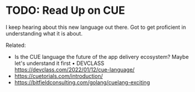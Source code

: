 # TODO: Read Up on CUE

I keep hearing about this new language out there. Got to get proficient
in understanding what it is about.

Related:

* Is the CUE language the future of the app delivery ecosystem? Maybe let's understand it first • DEVCLASS  
  <https://devclass.com/2022/01/12/cue-language/>
* <https://cuetorials.com/introduction/>
* <https://bitfieldconsulting.com/golang/cuelang-exciting>
